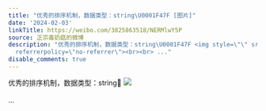 ```yaml
---
title: "优秀的排序机制，数据类型：string\U0001F47F [图片]"
date: '2024-02-03'
linkTitle: https://weibo.com/3825863518/NERMlwY5P
source: 正宗毒奶菇的微博
description: "优秀的排序机制，数据类型：string\U0001F47F <img style=\"\" src=\"https://tvax1.sinaimg.cn/large/e40a0b5ely1hmggdzxi4aj20t506o0vf.jpg\"
  referrerpolicy=\"no-referrer\"><br><br> ..."
disable_comments: true
---
```

优秀的排序机制，数据类型：string👿 <img style="" src="https://tvax1.sinaimg.cn/large/e40a0b5ely1hmggdzxi4aj20t506o0vf.jpg" referrerpolicy="no-referrer"><br><br> ...